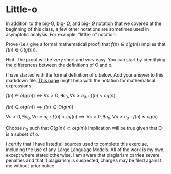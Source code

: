# Little-o

In addition to the big-O, big- $\Omega$, and big- $\Theta$ notation that
we covered at the beginning of this class, a few other notations are sometimes
used in asymptotic analysis.  For example, "little- $o$" notation.

Prove (i.e.\ give a formal mathematical proof) that $f(n)\in o(g(n))$ implies
that $f(n)\in O(g(n))$.

Hint: The proof will be *very* short and *very* easy. You can start by
identifying the differences between the definitions of O and o.

I have started with the formal definition of $o$ below. Add your answer to this
markdown file. [This
page](https://docs.github.com/en/get-started/writing-on-github/working-with-advanced-formatting/writing-mathematical-expressions)
might help with the notation for mathematical expressions.

$f(n)\in o(g(n)) \iff \forall c>0, \exists n_0, \forall n\ge n_0: f(n) < c g(n)$

$f(n)\in o(g(n)) \implies  f(n)\in O(g(n))$
  
$\forall c>0, \exists n_0, \forall n\ge n_0: f(n) < c g(n)  \implies \forall c>0, \exists n_0, \forall n\ge n_0: f(n) \le c g(n)$
  
Choose $n_0$ such that $O(g(n)) \subset o(g(n))$
Implication will be true given that O is a subset of o.

I certify that I have listed all sources used to complete this exercise, including the use of any Large Language Models. All of the work is my own, except where stated otherwise. I am aware that plagiarism carries severe penalties and that if plagiarism is suspected, charges may be filed against me without prior notice.
